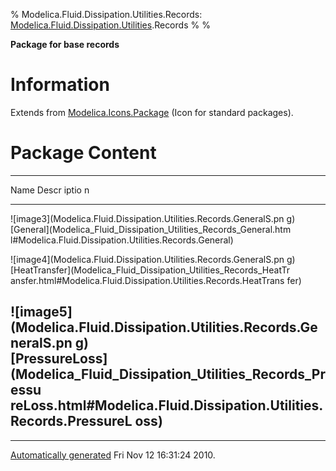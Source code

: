 % Modelica.Fluid.Dissipation.Utilities.Records:
  [Modelica.Fluid.Dissipation.Utilities](Modelica_Fluid_Dissipation_Utilities.html#Modelica.Fluid.Dissipation.Utilities).Records
% 
% 

**Package for base records**

Information
===========

Extends from
[Modelica.Icons.Package](Modelica_Icons_Package.html#Modelica.Icons.Package)
(Icon for standard packages).

Package Content
===============

  ------------------------------------------------------------------------
  Name                                                               Descr
                                                                     iptio
                                                                     n
  ------------------------------------------------------------------ -----
  ![image3](Modelica.Fluid.Dissipation.Utilities.Records.GeneralS.pn 
  g)                                                                 
  [General](Modelica_Fluid_Dissipation_Utilities_Records_General.htm 
  l#Modelica.Fluid.Dissipation.Utilities.Records.General)            

  ![image4](Modelica.Fluid.Dissipation.Utilities.Records.GeneralS.pn 
  g)                                                                 
  [HeatTransfer](Modelica_Fluid_Dissipation_Utilities_Records_HeatTr 
  ansfer.html#Modelica.Fluid.Dissipation.Utilities.Records.HeatTrans 
  fer)                                                               

  ![image5](Modelica.Fluid.Dissipation.Utilities.Records.GeneralS.pn 
  g)                                                                 
  [PressureLoss](Modelica_Fluid_Dissipation_Utilities_Records_Pressu 
  reLoss.html#Modelica.Fluid.Dissipation.Utilities.Records.PressureL 
  oss)                                                               
  ------------------------------------------------------------------------

* * * * *

[Automatically generated](http://www.3ds.com/) Fri Nov 12 16:31:24 2010.
